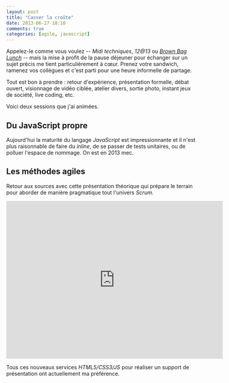 ```yaml
---
layout: post
title: "Casser la croûte"
date: 2013-06-27 18:10
comments: true
categories: [agile, javascript]
---
```

Appelez-le comme vous voulez --&nbsp;_Midi techniques_, _12@13_ ou _[Brown Bag Lunch](http://www.brownbaglunch.fr/)_&nbsp;--
mais la mise à profit de la pause déjeuner pour échanger sur un sujet précis me tient particulièrement à cœur.
Prenez votre sandwich, ramenez vos collègues et c'est parti pour une heure informelle de partage.
<!--more-->

Tout est bon à prendre&nbsp;: retour d'expérience, présentation formelle, débat ouvert, visionnage de vidéo ciblée,
atelier divers, sortie photo, instant jeux de société, live coding, etc.

Voici deux sessions que j'ai animées.

## Du JavaScript propre

Aujourd'hui la maturité du langage _JavaScript_ est impressionnante et il n'est plus raisonnable de faire du _inline_,
de se passer de tests unitaires, ou de polluer l'espace de nommage. On est en 2013 mec.

<script async class="speakerdeck-embed" data-id="0ccc2980c16b013094e942d55316ac74" data-ratio="1.33333333333333" src="//speakerdeck.com/assets/embed.js"></script>

## Les méthodes agiles

Retour aux sources avec cette présentation théorique qui prépare le terrain pour aborder de manière pragmatique tout l'univers _Scrum_.

<iframe src="http://slid.es/zenigata/les-methodes-agiles/embed" width="576" height="420" scrolling="no" frameborder="0" webkitallowfullscreen mozallowfullscreen allowfullscreen></iframe>

Tous ces nouveaux services _HTML5/CSS3/JS_ pour réaliser un support de présentation ont actuellement ma préférence.